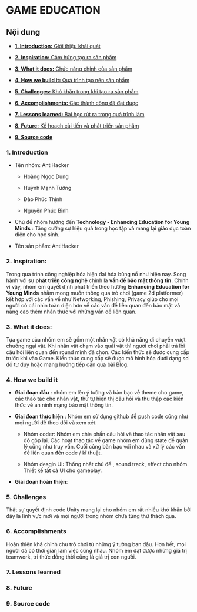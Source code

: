 # GAME EDUCATION

## Nội dung

- [**1. Introduction:** Giới thiệu khái quát]()

- [**2. Inspiration:** Cảm hứng tạo ra sản phẩm]()

- [**3. What it does:** Chức năng chính của sản phẩm]()

- [**4. How we build it:** Quá trình tạo nên sản phẩm]()

- [**5. Challenges:** Khó khăn trong khi tạo ra sản phẩm]()

- [**6. Accomplishments:** Các thành công đã đạt được]()

- [**7. Lessons learned:** Bài học rút ra trong quá trình làm]()

- [**8. Future:** Kế hoạch cải tiến và phát triển sản phẩm]()

- [**9. Source code**]()

### 1. Introduction

- Tên nhóm: AntiHacker

    - Hoàng Ngọc Dung

    - Huỳnh Mạnh Tường

    - Đào Phúc Thịnh

    - Nguyễn Phúc Bình

- Chủ đề nhóm hướng đến **Technology - Enhancing Education for Young Minds** : Tăng cường sự hiệu quả trong học tập và mang lại giáo dục toàn diện cho học sinh.

- Tên sản phẩm: AntiHacker

### 2. Inspiration:

Trong qua trình công nghiệp hóa hiện đại hóa bùng nổ như hiện nay. Song hành với sự **phát triển công nghệ** chính là **vấn đề bảo mật thông tin.** Chính vì vậy, nhóm em quyết định phát triển theo hướng **Enhancing Education for Young Minds** nhằm mong muốn thông qua trò chơi (game 2d platformer) kết hợp với các vấn về như Networking, Phishing, Privacy giúp cho mọi người có cái nhìn toàn diện hơn về các vấn đề liên quan đến bảo mật và nâng cao thêm nhân thức với những vấn đề liên quan.

### 3. What it does:

Tựa game của nhóm em sẽ gồm một nhân vật có khả năng di chuyển vượt chướng ngại vật. Khi nhân vật chạm vào quái vật thì người chơi phải trả lời câu hỏi liên quan đến round mình đã chọn. Các kiến thức sẽ được cung cấp trước khi vào Game. Kiến thức cung cấp sẽ được mô hình hóa dưới dạng sơ đồ tư duy hoặc mang hướng tiếp cận qua bài Blog.

### 4. How we build it

- **Giai đoạn đầu** : nhóm em lên ý tưởng và bàn bạc về theme cho game, các thao tác cho nhân vật, thứ tự hiện thị câu hỏi và thu thập các kiến thức về an ninh mạng bảo mật thông tin.

- **Giai đoạn thực hiện** : Nhóm em sử dụng github để push code cũng như mọi người dễ theo dõi và xem xét. 

    - Nhóm coder: Nhóm em chia phần câu hỏi và thao tác nhân vật sau đó gộp lại. Các hoạt thao tác về game nhóm em dùng state để quản lý cũng như truy vấn. Cuối cùng bàn bạc với nhau và xử lý các vấn đề liên quan đến code / kĩ thuật.

    - Nhóm desgin UI: Thống nhất chủ đề , sound track, effect cho nhóm. Thiết kế tất cả UI cho gameplay.

- **Giai đoạn hoàn thiện**:

### 5. Challenges

Thật sự quyết định code Unity mang lại cho nhóm em rất nhiều khó khăn bởi đây là lĩnh vực mới và mọi người trong nhóm chưa từng thử thách qua.

### 6. Accomplishments

Hoàn thiện khá chỉnh chu trò chơi từ những ý tưởng ban đầu. Hơn hết, mọi người đã có thời gian làm việc cùng nhau. Nhóm em đạt được những giá trị teamwork, tri thức đồng thời cũng là giá trị con người.

### 7. Lessons learned



### 8. Future

### 9. Source code





